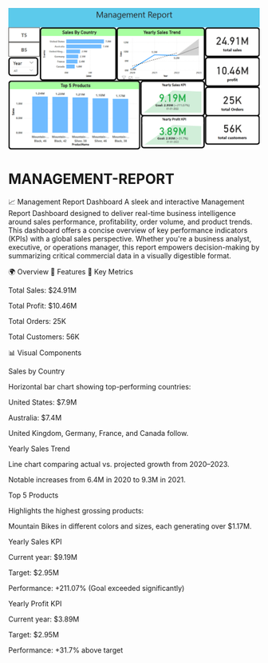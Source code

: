 ![image alt](https://github.com/Karan-S-Bhosle/MANAGEMENT-REPORT/blob/bc30d0f60aa27fcca31e19e70af6b11592d631ee/MANAGEMENT%20DASHBOARD.png)
# MANAGEMENT-REPORT
📈 Management Report Dashboard
A sleek and interactive Management Report Dashboard designed to deliver real-time business intelligence around sales performance, profitability, order volume, and product trends. This dashboard offers a concise overview of key performance indicators (KPIs) with a global sales perspective.
Whether you're a business analyst, executive, or operations manager, this report empowers decision-making by summarizing critical commercial data in a visually digestible format.

🌍 Overview
🔧 Features
🔹 Key Metrics

Total Sales: $24.91M

Total Profit: $10.46M

Total Orders: 25K

Total Customers: 56K

📊 Visual Components

Sales by Country

Horizontal bar chart showing top-performing countries:

United States: $7.9M

Australia: $7.4M

United Kingdom, Germany, France, and Canada follow.

Yearly Sales Trend

Line chart comparing actual vs. projected growth from 2020–2023.

Notable increases from 6.4M in 2020 to 9.3M in 2021.

Top 5 Products

Highlights the highest grossing products:

Mountain Bikes in different colors and sizes, each generating over $1.17M.


Yearly Sales KPI

Current year: $9.19M

Target: $2.95M

Performance: +211.07% (Goal exceeded significantly)

Yearly Profit KPI

Current year: $3.89M

Target: $2.95M

Performance: +31.7% above target
